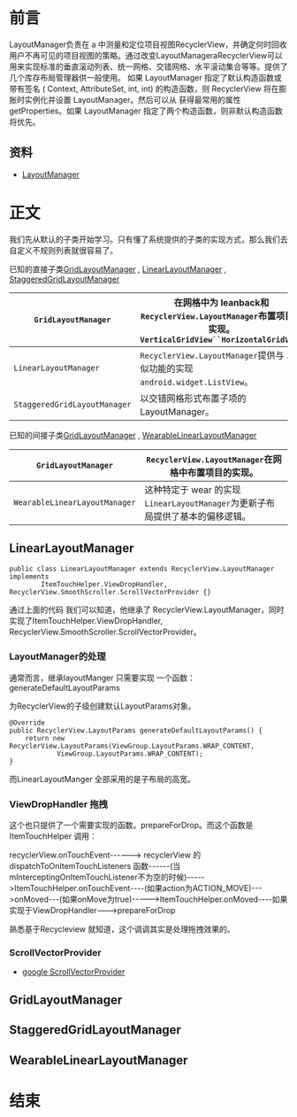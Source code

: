 # 前言
LayoutManager负责在 a 中测量和定位项目视图RecyclerView，并确定何时回收用户不再可见的项目视图的策略。通过改变LayoutManageraRecyclerView可以用来实现标准的垂直滚动列表、统一网格、交错网格、水平滚动集合等等。提供了几个库存布局管理器供一般使用。
如果 LayoutManager 指定了默认构造函数或带有签名 ( Context, AttributeSet, int, int) 的构造函数，则 RecyclerView 将在膨胀时实例化并设置 LayoutManager。然后可以从 获得最常用的属性getProperties。如果 LayoutManager 指定了两个构造函数，则非默认构造函数将优先。
## 资料
* [LayoutManager](https://developer.android.com/reference/androidx/recyclerview/widget/RecyclerView.LayoutManager)
# 正文
我们先从默认的子类开始学习。只有懂了系统提供的子类的实现方式，那么我们去自定义不规则列表就很容易了。

已知的直接子类[GridLayoutManager](https://developer.android.com/reference/androidx/leanback/widget/GridLayoutManager) , [LinearLayoutManager](https://developer.android.com/reference/androidx/recyclerview/widget/LinearLayoutManager) , [StaggeredGridLayoutManager](https://developer.android.com/reference/androidx/recyclerview/widget/StaggeredGridLayoutManager)

| `GridLayoutManager`          | 在网格中为 leanback和`RecyclerView.LayoutManager`布置项目的实现。`VerticalGridView``HorizontalGridView` |
| ---------------------------- | ------------------------------------------------------------ |
| `LinearLayoutManager`        | `RecyclerView.LayoutManager`提供与 . 类似功能的实现`android.widget.ListView`。 |
| `StaggeredGridLayoutManager` | 以交错网格形式布置子项的 LayoutManager。                     |

已知的间接子类[GridLayoutManager](https://developer.android.com/reference/androidx/recyclerview/widget/GridLayoutManager) , [WearableLinearLayoutManager](https://developer.android.com/reference/androidx/wear/widget/WearableLinearLayoutManager)

| `GridLayoutManager`           | `RecyclerView.LayoutManager`在网格中布置项目的实现。         |
| ----------------------------- | ------------------------------------------------------------ |
| `WearableLinearLayoutManager` | 这种特定于 wear 的实现`LinearLayoutManager`为更新子布局提供了基本的偏移逻辑。 |

## LinearLayoutManager

```
public class LinearLayoutManager extends RecyclerView.LayoutManager implements
        ItemTouchHelper.ViewDropHandler, RecyclerView.SmoothScroller.ScrollVectorProvider {}
```

通过上面的代码 我们可以知道，他继承了 RecyclerView.LayoutManager，同时实现了ItemTouchHelper.ViewDropHandler, RecyclerView.SmoothScroller.ScrollVectorProvider。 

### LayoutManager的处理

通常而言，继承layoutManger 只需要实现 一个函数：generateDefaultLayoutParams

为RecyclerView的子级创建默认LayoutParams对象。

```
@Override
public RecyclerView.LayoutParams generateDefaultLayoutParams() {
    return new RecyclerView.LayoutParams(ViewGroup.LayoutParams.WRAP_CONTENT,
            ViewGroup.LayoutParams.WRAP_CONTENT);
}
```

而LinearLayoutManger 全部采用的是子布局的高宽。

### ViewDropHandler 拖拽 

这个也只提供了一个需要实现的函数。prepareForDrop。而这个函数是ItemTouchHelper 调用：

recyclerView.onTouchEvent------> recyclerView 的dispatchToOnItemTouchListeners 函数------(当mInterceptingOnItemTouchListener不为空的时候)----->ItemTouchHelper.onTouchEvent----(如果action为ACTION_MOVE)--->onMoved---(如果onMove为true)----->ItemTouchHelper.onMoved----如果实现于ViewDropHandler--->prepareForDrop

熟悉基于Recycleview 就知道，这个调调其实是处理拖拽效果的。

### ScrollVectorProvider
* [google ScrollVectorProvider ](https://developer.android.com/reference/kotlin/androidx/recyclerview/widget/RecyclerView.SmoothScroller.ScrollVectorProvider?hl=en)


## GridLayoutManager

## StaggeredGridLayoutManager
## WearableLinearLayoutManager

# 结束